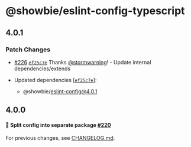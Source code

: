 # @showbie/eslint-config-typescript

## 4.0.1

### Patch Changes

- [#226](https://github.com/showbie/showbie-eslint-config/pull/226) [`ef25c7e`](https://github.com/showbie/showbie-eslint-config/commit/ef25c7e5eac601709fb1f8e28c99b82ca9b0d952) Thanks [@stormwarning](https://github.com/stormwarning)! - Update internal dependencies/extends

- Updated dependencies [[`ef25c7e`](https://github.com/showbie/showbie-eslint-config/commit/ef25c7e5eac601709fb1f8e28c99b82ca9b0d952)]:
  - @showbie/eslint-config@4.0.1

## 4.0.0

#### 🍱 Split config into separate package [#220](https://github.com/showbie/showbie-eslint-config/pull/220)

For previous changes, see [CHANGELOG.md](https://github.com/showbie/showbie-eslint-config/blob/main/CHANGELOG.md).
